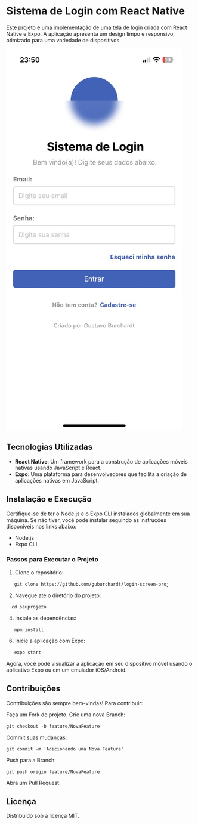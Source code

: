 # Sistema de Login com React Native

Este projeto é uma implementação de uma tela de login criada com React Native e Expo. A aplicação apresenta um design limpo e responsivo, otimizado para uma variedade de dispositivos.

<img src="exampleImage/exampleScreen.jpeg" style="width: 50; height: auto;">

## Tecnologias Utilizadas

- **React Native**: Um framework para a construção de aplicações móveis nativas usando JavaScript e React.
- **Expo**: Uma plataforma para desenvolvedores que facilita a criação de aplicações nativas em JavaScript.

## Instalação e Execução

Certifique-se de ter o Node.js e o Expo CLI instalados globalmente em sua máquina. Se não tiver, você pode instalar seguindo as instruções disponíveis nos links abaixo:

- Node.js
- Expo CLI

### Passos para Executar o Projeto

1. Clone o repositório:
```
   git clone https://github.com/guburchardt/login-screen-proj
```
2. Navegue até o diretório do projeto:
```
  cd seuprojeto
```
4. Instale as dependências:
```
   npm install
```
6. Inicie a aplicação com Expo:
```
   expo start
```

Agora, você pode visualizar a aplicação em seu dispositivo móvel usando o aplicativo Expo ou em um emulador iOS/Android.

## Contribuições

Contribuições são sempre bem-vindas! Para contribuir:

Faça um Fork do projeto.
Crie uma nova Branch:
```
git checkout -b feature/NovaFeature
```
Commit suas mudanças:
```
git commit -m 'Adicionando uma Nova Feature'
```
Push para a Branch: 
```
git push origin feature/NovaFeature
```
Abra um Pull Request.

## Licença
Distribuído sob a licença MIT.
